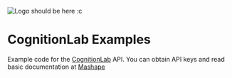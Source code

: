 ![Logo should be here :c](https://cognitionlab.gq/cognitionlab-350.png "CognitionLab")

# CognitionLab Examples

Example code for the [CognitionLab](https://cognitionlab.gq/) API.
You can obtain API keys and read basic documentation at [Mashape](https://market.mashape.com/erinsteph/cognitionlab)